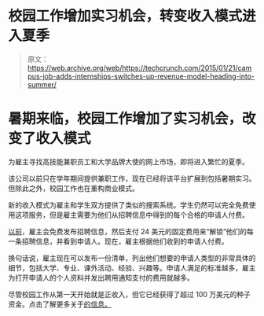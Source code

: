 # 校园工作增加实习机会，转变收入模式进入夏季 

> 原文：<https://web.archive.org/web/https://techcrunch.com/2015/01/21/campus-job-adds-internships-switches-up-revenue-model-heading-into-summer/>

# 暑期来临，校园工作增加了实习机会，改变了收入模式

为雇主寻找高技能兼职员工和大学品牌大使的网上市场，即将进入繁忙的夏季。

该公司以前只在学年期间提供兼职工作，现在已经将该平台扩展到包括暑期实习。但除此之外，校园工作也在重构商业模式。

新的收入模式为雇主和学生双方提供了类似的搜索系统。学生仍然可以完全免费使用这项服务，但是雇主需要为他们从招聘信息中得到的每个合格的申请人付费。

[以前](https://web.archive.org/web/20221005065152/https://beta.techcrunch.com/2014/09/18/campus-job-connects-companies-with-students-for-part-time-work/)，雇主会免费发布招聘信息，然后支付 24 美元的固定费用来“解锁”他们的每一条招聘信息，并看到申请人。现在，雇主根据他们收到的申请人付费。

换句话说，雇主现在可以发布一份清单，列出他们想要的申请人类型的非常具体的细节，包括大学、专业、课外活动、经验、兴趣等。申请人满足的标准越多，雇主为打开申请人的个人资料并发出聘用通知支付的费用就越多。

尽管校园工作从第一天开始就是正收入，但它已经获得了超过 100 万美元的种子资金。点击了解更多关于[的信息。](https://web.archive.org/web/20221005065152/https://www.campusjob.com/#!/)